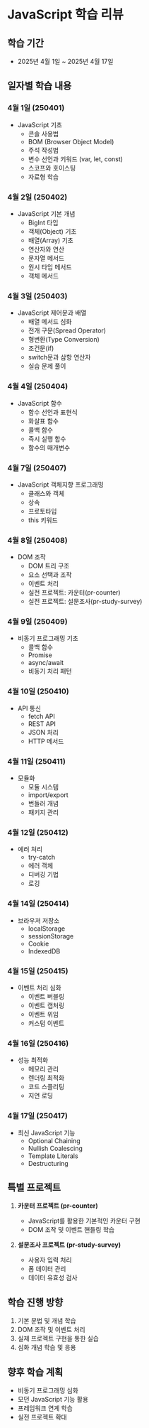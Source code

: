 # JavaScript 학습 리뷰

## 학습 기간

- 2025년 4월 1일 ~ 2025년 4월 17일

## 일자별 학습 내용

### 4월 1일 (250401)

- JavaScript 기초
  - 콘솔 사용법
  - BOM (Browser Object Model)
  - 주석 작성법
  - 변수 선언과 키워드 (var, let, const)
  - 스코프와 호이스팅
  - 자료형 학습

### 4월 2일 (250402)

- JavaScript 기본 개념
  - BigInt 타입
  - 객체(Object) 기초
  - 배열(Array) 기초
  - 연산자와 연산
  - 문자열 메서드
  - 원시 타입 메서드
  - 객체 메서드

### 4월 3일 (250403)

- JavaScript 제어문과 배열
  - 배열 메서드 심화
  - 전개 구문(Spread Operator)
  - 형변환(Type Conversion)
  - 조건문(if)
  - switch문과 삼항 연산자
  - 실습 문제 풀이

### 4월 4일 (250404)

- JavaScript 함수
  - 함수 선언과 표현식
  - 화살표 함수
  - 콜백 함수
  - 즉시 실행 함수
  - 함수의 매개변수

### 4월 7일 (250407)

- JavaScript 객체지향 프로그래밍
  - 클래스와 객체
  - 상속
  - 프로토타입
  - this 키워드

### 4월 8일 (250408)

- DOM 조작
  - DOM 트리 구조
  - 요소 선택과 조작
  - 이벤트 처리
  - 실전 프로젝트: 카운터(pr-counter)
  - 실전 프로젝트: 설문조사(pr-study-survey)

### 4월 9일 (250409)

- 비동기 프로그래밍 기초
  - 콜백 함수
  - Promise
  - async/await
  - 비동기 처리 패턴

### 4월 10일 (250410)

- API 통신
  - fetch API
  - REST API
  - JSON 처리
  - HTTP 메서드

### 4월 11일 (250411)

- 모듈화
  - 모듈 시스템
  - import/export
  - 번들러 개념
  - 패키지 관리

### 4월 12일 (250412)

- 에러 처리
  - try-catch
  - 에러 객체
  - 디버깅 기법
  - 로깅

### 4월 14일 (250414)

- 브라우저 저장소
  - localStorage
  - sessionStorage
  - Cookie
  - IndexedDB

### 4월 15일 (250415)

- 이벤트 처리 심화
  - 이벤트 버블링
  - 이벤트 캡처링
  - 이벤트 위임
  - 커스텀 이벤트

### 4월 16일 (250416)

- 성능 최적화
  - 메모리 관리
  - 렌더링 최적화
  - 코드 스플리팅
  - 지연 로딩

### 4월 17일 (250417)

- 최신 JavaScript 기능
  - Optional Chaining
  - Nullish Coalescing
  - Template Literals
  - Destructuring

## 특별 프로젝트

1. **카운터 프로젝트 (pr-counter)**

   - JavaScript를 활용한 기본적인 카운터 구현
   - DOM 조작 및 이벤트 핸들링 학습

2. **설문조사 프로젝트 (pr-study-survey)**
   - 사용자 입력 처리
   - 폼 데이터 관리
   - 데이터 유효성 검사

## 학습 진행 방향

1. 기본 문법 및 개념 학습
2. DOM 조작 및 이벤트 처리
3. 실제 프로젝트 구현을 통한 실습
4. 심화 개념 학습 및 응용

## 향후 학습 계획

- 비동기 프로그래밍 심화
- 모던 JavaScript 기능 활용
- 프레임워크 연계 학습
- 실전 프로젝트 확대
